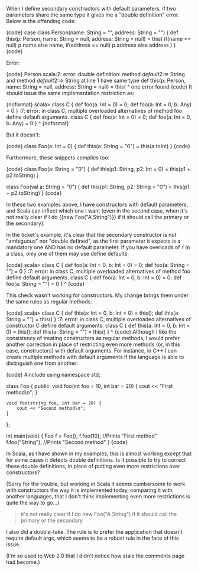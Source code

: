When I define secondary constructors with default parameters, if two parameters share the same type it gives me a "double definition" error. Below is the offending code:

{code}
case class Person(name: String = "", address: String = "") {
  def this(p: Person, name: String = null, address: String = null) = this(
    if(name == null) p.name else name,
    if(address == null) p.address else address
  )
}
{code}

Error:

{code}
Person.scala:2: error: double definition:
method <init>$default$2:=> String and
method <init>$default$2:=> String at line 1
have same type
  def this(p: Person, name: String = null, address: String = null) = this(
                      ^
one error found
{code}
It should issue the same implementation restriction as:

{noformat}
scala> class C { def foo(a: Int = 0) = 0; def foo(a: Int = 0, b: Any) = 0 }
<console>:7: error: in class C, multiple overloaded alternatives of method foo define default arguments.
       class C { def foo(a: Int = 0) = 0; def foo(a: Int = 0, b: Any) = 0 }
             ^
{noformat}

But it doesn't:

{code}
class Foo(a: Int = 0) { 
  def this(a: String = "0") = this(a.toInt)
}
{code}

Furthermore, these snippets compiles too:

{code}
class Foo(a: String = "0") { def this(p1: String, p2: Int = 0) = this(p1 + p2.toString) }

class Foo(val a: String = "0") { 
  def this(p1: String, p2: String = "0") = this(p1 + p2.toString)
}
{code}

In these two examples above, I have constructors with default parameters, and Scala can inflect which one I want (even in the second case, when it's not really clear if I do {{new Foo("A String")}} if it should call the primary or the secondary).

In the ticket's example, it's clear that the secondary constructor is not "ambiguous" nor "double defined", as the first parameter it expects is a mandatory one AND has no default parameter.
If you have overloads of `f` in a class, only one of them may use define defaults:

{code}
scala> class C { def foo(a: Int = 0, b: Int = 0) = 0; def foo(a: String = "") = 0 }
<console>:7: error: in class C, multiple overloaded alternatives of method foo define default arguments.
       class C { def foo(a: Int = 0, b: Int = 0) = 0; def foo(a: String = "") = 0 }
             ^
{code}

This check wasn't working for constructors. My change brings them under the same rules as regular methods.

{code}
scala> class C { def this(a: Int = 0, b: Int = 0) = this(); def this(a: String = "") = this() }
<console>:7: error: in class C, multiple overloaded alternatives of constructor C define default arguments.
       class C { def this(a: Int = 0, b: Int = 0) = this(); def this(a: String = "") = this() }
             ^
{code}
Although I like the consistency of treating constructors as regular methods, I would prefer another correction in place of restricting even more methods (or, in this case, constructors) with default arguments. For instance, in C++ I can create multiple methods with default arguments if the language is able to distinguish one from another:

{code}
#include <iostream>
using namespace std;

class Foo {
    public:
    void foo(int foo = 10, int bar = 20) {
        cout << "First method\n";
    }
    
    void foo(string foo, int bar = 20) {
        cout << "Second method\n";
    }
};

int main(void) {
    Foo f = Foo();
    f.foo(10);  //Prints "First method"
    f.foo("String"); //Prints "Second method"
}
{code}

In Scala, as I have shown in my examples, this is almost working except that for some cases it detects double definitions. Is it possible to try to correct these double definitions, in place of putting even more restrictions over constructors?

(Sorry for the trouble, but working in Scala it seems cumbersome to work with constructors the way it is implemented today, comparing it with another languages, that I don't think implementing even more restrictions is quite the way to go...)
> it's not really clear if I do new Foo("A String") if it should call the primary or the secondary

I also did a double-take. The rule is to prefer the application that doesn't require default args, which seems to be a robust rule in the face of this issue.

(I'm so used to Web 2.0 that I didn't notice how stale the comments page had become.)
